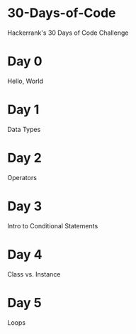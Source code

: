# 30-Days-of-Code
Hackerrank's 30 Days of Code Challenge

# Day 0
Hello, World

# Day 1
Data Types

# Day 2
Operators

# Day 3
Intro to Conditional Statements

# Day 4
Class vs. Instance

# Day 5
Loops
